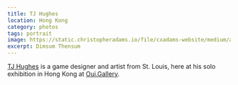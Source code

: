 ```yaml
---
title: TJ Hughes
location: Hong Kong
category: photos
tags: portrait
image: https://static.christopheradams.io/file/cxadams-website/medium/albums/2019/20190711-1852_HongKong_OuiGallery/20190711-1852_HongKong_OuiGallery_L1004803-1.jpg
excerpt: Dimsum Thensum
---
```


[TJ Hughes] is a game designer and artist from St. Louis, here at his solo
exhibition in Hong Kong at [Oui.Gallery].

[Oui.Gallery]: https://oui.gallery
[TJ Hughes]: https://www.instagram.com/terrifyingjellyfish/
